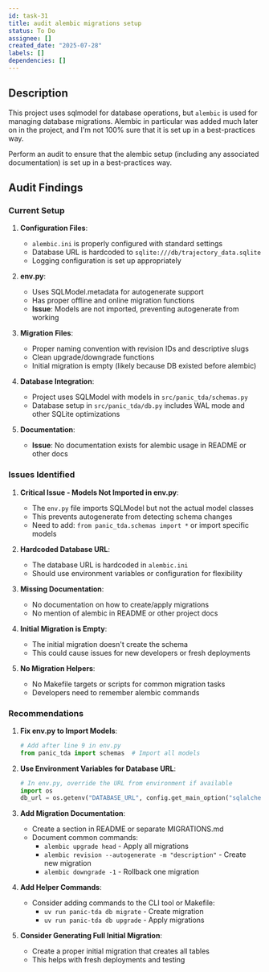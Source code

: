 ```yaml
---
id: task-31
title: audit alembic migrations setup
status: To Do
assignee: []
created_date: "2025-07-28"
labels: []
dependencies: []
---
```


## Description

This project uses sqlmodel for database operations, but `alembic` is used for
managing database migrations. Alembic in particular was added much later on in
the project, and I'm not 100% sure that it is set up in a best-practices way.

Perform an audit to ensure that the alembic setup (including any associated
documentation) is set up in a best-practices way.

## Audit Findings

### Current Setup
1. **Configuration Files**: 
   - `alembic.ini` is properly configured with standard settings
   - Database URL is hardcoded to `sqlite:///db/trajectory_data.sqlite`
   - Logging configuration is set up appropriately

2. **env.py**:
   - Uses SQLModel.metadata for autogenerate support
   - Has proper offline and online migration functions
   - **Issue**: Models are not imported, preventing autogenerate from working

3. **Migration Files**:
   - Proper naming convention with revision IDs and descriptive slugs
   - Clean upgrade/downgrade functions
   - Initial migration is empty (likely because DB existed before alembic)

4. **Database Integration**:
   - Project uses SQLModel with models in `src/panic_tda/schemas.py`
   - Database setup in `src/panic_tda/db.py` includes WAL mode and other SQLite optimizations

5. **Documentation**:
   - **Issue**: No documentation exists for alembic usage in README or other docs

### Issues Identified

1. **Critical Issue - Models Not Imported in env.py**:
   - The `env.py` file imports SQLModel but not the actual model classes
   - This prevents autogenerate from detecting schema changes
   - Need to add: `from panic_tda.schemas import *` or import specific models

2. **Hardcoded Database URL**:
   - The database URL is hardcoded in `alembic.ini`
   - Should use environment variables or configuration for flexibility

3. **Missing Documentation**:
   - No documentation on how to create/apply migrations
   - No mention of alembic in README or other project docs

4. **Initial Migration is Empty**:
   - The initial migration doesn't create the schema
   - This could cause issues for new developers or fresh deployments

5. **No Migration Helpers**:
   - No Makefile targets or scripts for common migration tasks
   - Developers need to remember alembic commands

### Recommendations

1. **Fix env.py to Import Models**:
   ```python
   # Add after line 9 in env.py
   from panic_tda import schemas  # Import all models
   ```

2. **Use Environment Variables for Database URL**:
   ```python
   # In env.py, override the URL from environment if available
   import os
   db_url = os.getenv("DATABASE_URL", config.get_main_option("sqlalchemy.url"))
   ```

3. **Add Migration Documentation**:
   - Create a section in README or separate MIGRATIONS.md
   - Document common commands:
     - `alembic upgrade head` - Apply all migrations
     - `alembic revision --autogenerate -m "description"` - Create new migration
     - `alembic downgrade -1` - Rollback one migration

4. **Add Helper Commands**:
   - Consider adding commands to the CLI tool or Makefile:
     - `uv run panic-tda db migrate` - Create migration
     - `uv run panic-tda db upgrade` - Apply migrations

5. **Consider Generating Full Initial Migration**:
   - Create a proper initial migration that creates all tables
   - This helps with fresh deployments and testing
